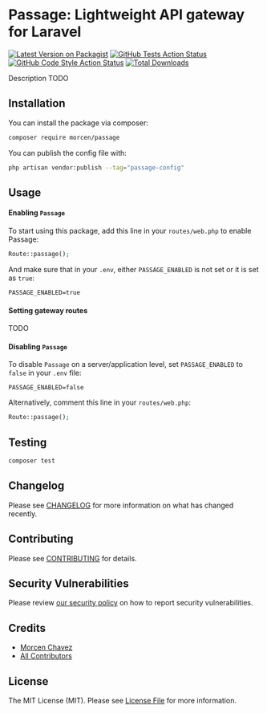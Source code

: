 # Passage: Lightweight API gateway for Laravel

[![Latest Version on Packagist](https://img.shields.io/packagist/v/morcen/passage.svg?style=flat-square)](https://packagist.org/packages/morcen/passage)
[![GitHub Tests Action Status](https://img.shields.io/github/actions/workflow/status/morcen/passage/run-tests.yml?branch=main&label=tests&style=flat-square)](https://github.com/morcen/passage/actions?query=workflow%3Arun-tests+branch%3Amain)
[![GitHub Code Style Action Status](https://img.shields.io/github/actions/workflow/status/morcen/passage/fix-php-code-style-issues.yml?branch=main&label=code%20style&style=flat-square)](https://github.com/morcen/passage/actions?query=workflow%3A"Fix+PHP+code+style+issues"+branch%3Amain)
[![Total Downloads](https://img.shields.io/packagist/dt/morcen/passage.svg?style=flat-square)](https://packagist.org/packages/morcen/passage)

Description TODO

## Installation

You can install the package via composer:

```bash
composer require morcen/passage
```

You can publish the config file with:

```bash
php artisan vendor:publish --tag="passage-config"
```


## Usage

#### Enabling `Passage`
To start using this package, add this line in your `routes/web.php` to enable Passage:
```php
Route::passage();
```

And make sure that in your `.env`, either `PASSAGE_ENABLED` is not set or it is set as `true`:
```env
PASSAGE_ENABLED=true
```

#### Setting gateway routes
TODO

#### Disabling `Passage`
To disable `Passage` on a server/application level, set `PASSAGE_ENABLED` to `false` in your `.env` file:
```env
PASSAGE_ENABLED=false
```

Alternatively, comment this line in your `routes/web.php`:
```php
Route::passage();
```

## Testing

```bash
composer test
```

## Changelog

Please see [CHANGELOG](CHANGELOG.md) for more information on what has changed recently.

## Contributing

Please see [CONTRIBUTING](CONTRIBUTING.md) for details.

## Security Vulnerabilities

Please review [our security policy](../../security/policy) on how to report security vulnerabilities.

## Credits

- [Morcen Chavez](https://github.com/morcen)
- [All Contributors](../../contributors)

## License

The MIT License (MIT). Please see [License File](LICENSE.md) for more information.
